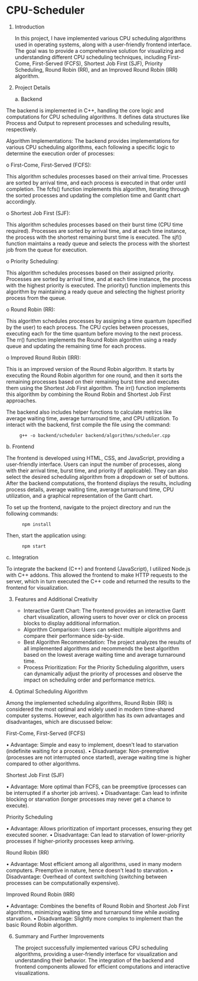 # CPU-Scheduler
1. Introduction

    In this project, I have implemented various CPU scheduling algorithms used in operating systems, along with a user-friendly frontend interface. The goal was to provide a comprehensive solution for visualizing and understanding different CPU scheduling techniques, including First-Come, First-Served (FCFS), Shortest Job First (SJF), Priority Scheduling, Round Robin (RR), and an Improved Round Robin (IRR) algorithm.

3. Project Details
   
   a. Backend

The backend is implemented in C++, handling the core logic and computations for CPU scheduling algorithms. It defines data structures like Process and Output to represent processes and scheduling results, respectively.

Algorithm Implementations: The backend provides implementations for various CPU scheduling algorithms, each following a specific logic to determine the execution order of processes: 

o	First-Come, First-Served (FCFS): 

This algorithm schedules processes based on their arrival time. Processes are sorted by arrival time, and each process is executed in that order until completion. The fcfs() function implements this algorithm, iterating through the sorted processes and updating the completion time and Gantt chart accordingly. 

o	Shortest Job First (SJF): 

This algorithm schedules processes based on their burst time (CPU time required). Processes are sorted by arrival time, and at each time instance, the process with the shortest remaining burst time is executed. The sjf() function maintains a ready queue and selects the process with the shortest job from the queue for execution. 

o	Priority Scheduling: 

This algorithm schedules processes based on their assigned priority. Processes are sorted by arrival time, and at each time instance, the process with the highest priority is executed. The priority() function implements this algorithm by maintaining a ready queue and selecting the highest priority process from the queue. 

o	Round Robin (RR): 

This algorithm schedules processes by assigning a time quantum (specified by the user) to each process. The CPU cycles between processes, executing each for the time quantum before moving to the next process. The rr() function implements the Round Robin algorithm using a ready queue and updating the remaining time for each process. 

o	Improved Round Robin (IRR): 

This is an improved version of the Round Robin algorithm. It starts by executing the Round Robin algorithm for one round, and then it sorts the remaining processes based on their remaining burst time and executes them using the Shortest Job First algorithm. The irr() function implements this algorithm by combining the Round Robin and Shortest Job First approaches. 

The backend also includes helper functions to calculate metrics like average waiting time, average turnaround time, and CPU utilization.
To interact with the backend, first compile the file using the command:

         g++ -o backend/scheduler backend/algorithms/scheduler.cpp



   b. Frontend
   
   The frontend is developed using HTML, CSS, and JavaScript, providing a user-friendly interface. Users can input the number of processes, along with their arrival time, burst time, and priority (if applicable). They can also select the desired scheduling algorithm from a dropdown or set of buttons. After the backend computations, the frontend displays the results, including process details, average waiting time, average turnaround time, CPU utilization, and a graphical representation of the Gantt chart.
   
To set up the frontend, navigate to the project directory and run the following commands:

          npm install

Then, start the application using:

          npm start


   c. Integration
   
   To integrate the backend (C++) and frontend (JavaScript), I utilized Node.js with C++ addons. This allowed the frontend to make HTTP requests to the server, which in turn executed the C++ code and returned the results to the frontend for visualization.

3. Features and Additional Creativity
   
   - Interactive Gantt Chart: The frontend provides an interactive Gantt chart visualization, allowing users to hover over or click on process blocks to display additional information.
   - Algorithm Comparison: Users can select multiple algorithms and compare their performance side-by-side.
   - Best Algorithm Recommendation: The project analyzes the results of all implemented algorithms and recommends the best algorithm based on the lowest average waiting time and average turnaround time.
   - Process Prioritization: For the Priority Scheduling algorithm, users can dynamically adjust the priority of processes and observe the impact on scheduling order and performance metrics.

5. Optimal Scheduling Algorithm
   
Among the implemented scheduling algorithms, Round Robin (RR) is considered the most optimal and widely used in modern time-shared computer systems. However, each algorithm has its own advantages and disadvantages, which are discussed below:

First-Come, First-Served (FCFS) 

• Advantage: Simple and easy to implement, doesn't lead to starvation (indefinite waiting for a process). 
• Disadvantage: Non-preemptive (processes are not interrupted once started), average waiting time is higher compared to other algorithms.

Shortest Job First (SJF) 

• Advantage: More optimal than FCFS, can be preemptive (processes can be interrupted if a shorter job arrives). 
• Disadvantage: Can lead to infinite blocking or starvation (longer processes may never get a chance to execute). 

Priority Scheduling 

• Advantage: Allows prioritization of important processes, ensuring they get executed sooner. 
• Disadvantage: Can lead to starvation of lower-priority processes if higher-priority processes keep arriving. 

Round Robin (RR) 

• Advantage: Most efficient among all algorithms, used in many modern computers. Preemptive in nature, hence doesn't lead to starvation. 
• Disadvantage: Overhead of context switching (switching between processes can be computationally expensive). 

Improved Round Robin (IRR) 

• Advantage: Combines the benefits of Round Robin and Shortest Job First algorithms, minimizing waiting time and turnaround time while avoiding starvation. 
• Disadvantage: Slightly more complex to implement than the basic Round Robin algorithm.

6. Summary and Further Improvements
   
   The project successfully implemented various CPU scheduling algorithms, providing a user-friendly interface for visualization and understanding their behavior. The integration of the backend and frontend components allowed for efficient computations and interactive visualizations.


